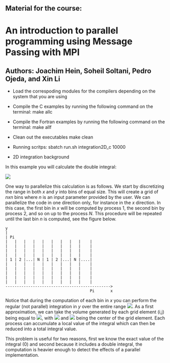 ## Material for the course:
# An introduction to parallel programming using Message Passing with MPI
## Authors: Joachim Hein, Soheil Soltani, Pedro Ojeda, and Xin Li


* Load the correspoding modules for the compilers depending on the
system that you are using

* Compile the C examples by running the following command on the
terminal:
    make allc 

* Compile the Fortran examples by running the following command on the
terminal:
    make allf

* Clean out the executables
    make clean

* Running scritps:
    sbatch run.sh integration2D_c 10000

* 2D integration background

In this example you will calculate the double integral:

<img src="https://render.githubusercontent.com/render/math?math=\int_{0}^{\pi}\int_{0}^{\pi} \sin(x %2B y) dx dy">

One way to parallelize this calculation is as follows. We start by discretizing the 
range in both *x* and *y* into bins of equal size. This will create a grid of *nxn* bins 
where *n* is an input parameter provided by the user. We can parallelize the code in one
direction only, for instance in the *x* direction. In this case, the first bin in *x* will
be computed by process 1, the second bin by process 2, and so on up to the process *N*.
This procedure will be repeated until the last bin *n* is computed, see the figure below.

```
y
|
| Pi
|   |   |   |   |   |   |   |   |    | 
|   |   |   |   |   |   |   |   |    | 
|   |   |   |   |   |   |   |   |    | 
|   |   |   |   |   |   |   |   |    | 
| 1 | 2 |...| N | 1 | 2 |...| N |....|  
|   |   |   |   |   |   |   |   |    | 
|   |   |   |   |   |   |   |   |    | 
|   |   |   |   |   |   |   |   |    | 
|   |   |   |   |   |   |   |   |    | 
|   |   |   |   |   |   |   |   |    | 
---------------------------------------------->
                                     Pi       x
```

Notice that during the computation of each bin in *x* you can perform the regular
(not parallel) integration in *y* over the entire range 
<img src="https://render.githubusercontent.com/render/math?math=0<y<\pi">. 
As a first approximation, we can take the volume generated by each grid element
(i,j) being equal to <img src="https://render.githubusercontent.com/render/math?math=\sin(x_{i} %2B y_{j}) dx dy">,
with <img src="https://render.githubusercontent.com/render/math?math=dx=dy=\pi/n"> and 
<img src="https://render.githubusercontent.com/render/math?math=x_{i},y_{j}"> being the center 
of the grid element. Each process can accumulate a local value of the integral which
can then be reduced into a total integral value.

This problem is useful for two reasons, first we know the exact value of the integral
(0) and second because it includes a double integral, the computation is heavier 
enough to detect the effects of a parallel implementation.




